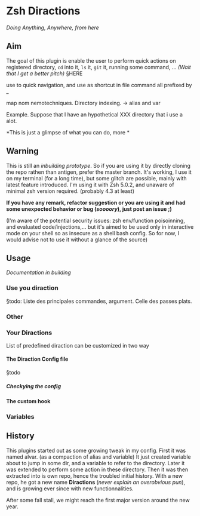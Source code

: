 Zsh Diractions
==============

*Doing Anything, Anywhere, from here*

<!-- TODO: make a gh-page (and absorb most of the content?) Ou soyons fou, read the doc -->

## Aim
The goal of this plugin is enable the user to perform quick actions on registered directory, `cd` into it, `ls` it, `git` it, running some command, ... *(Wait that I get a better pitch)*
§HERE

use to quick navigation, and use as shortcut in file command
all prefixed by _

map nom nemotechniques. Directory indexing. -> alias and var

Example. Suppose that I have an hypothetical XXX directory that i use a alot.


*This is just a glimpse of what you can do, more *

<!-- §todo: Add some example -->

## Warning

This is still an *inbuilding prototype*. So if you are using it by directly cloning the repo rathen than antigen, prefer the master branch.
It's working, I use it on my terminal (for a long time), but some glitch are possible, mainly with latest feature introduced. I'm using it with Zsh 5.0.2, and unaware of minimal zsh version required. (probably 4.3 at least)

**If you have any remark, refactor suggestion or you are using it and had some unexpected behavior or bug (*soooory*), just post an issue ;)**

(I'm aware of the potential security issues: zsh env/function poisoinning, and evaluated code/injections,... but it's aimed to be used only in interactive mode on your shell so as insecure as a shell bash config.
So for now, I would advise not to use it without a glance of the source)

## Usage

*Documentation in building*

###

### Use you diraction

§todo: Liste des principales commandes, argument.
Celle des passes plats.

###

### Other
<!-- Dev notes to do...
  - Définition d'alias.
  - Utilisation simple, saut var
  - Utilisation commandes

## Installation

## Configuration
<!-- Blala conf, main plus importantes -->
### Your Diractions
List of predefined diraction can be customized in two way

#### The Diraction Config file
§todo

##### Checkying the config

#### The custom hook




### Variables


## History

This plugins started out as some growing tweak in my config.
First it was named alvar. (as a compaction of alias and variable) It just created variable about to jump in some dir, and a variable to refer to the directory. Later it was extended to perform some action in these directory.
Then it was then extracted into is own repo, hence the troubled initial history.
With a new repo, he got a new name **Diractions** (*never explain an overobvious pun*),
and is growing ever since with new functionnalities.

After some fall stall, we might reach the first major version around the new year.

<!-- §TODO: contribution note -->

<!-- TODO : licence mention? -->
<!-- Maybe: add version? -->

<!-- §maybe: analytics? -->

